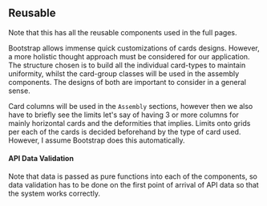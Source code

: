 ## Reusable

Note that this has all the reusable components 
used in the full pages. 

Bootstrap allows immense quick customizations
of cards designs. However, a more holistic
thought approach must be considered for our
application. The structure chosen is
to build all the individual card-types to
maintain uniformity, whilst the card-group
classes will be used in the assembly 
components. The designs of both are 
important to consider in a general sense.

Card columns will be used in the `Assembly`
sections, however then we also have to briefly
see the limits let's say of having 3 or more
columns for mainly horizontal cards and the 
deformities that implies. Limits onto grids
per each of the cards is decided beforehand 
by the type of card used. However, I assume
Bootstrap does this automatically. 


#### API Data Validation
Note that data is passed as pure
functions into each of the 
components, so data validation
has to be done on the first point
of arrival of API data so that 
the system works correctly.
